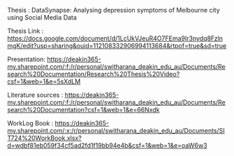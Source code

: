Thesis : DataSynapse: Analysing depression symptoms of Melbourne city using Social Media Data

Thesis Link : https://docs.google.com/document/d/1LcUkVJeuR4O7FEma9Ir3nydq8FzlnmgK/edit?usp=sharing&ouid=112108332906994113684&rtpof=true&sd=true

Presentation: https://deakin365-my.sharepoint.com/:f:/r/personal/switharana_deakin_edu_au/Documents/Research%20Documentation/Research%20Thesis%20Video?csf=1&web=1&e=5sXdLM
 
Literature sources  : https://deakin365-my.sharepoint.com/:f:/r/personal/switharana_deakin_edu_au/Documents/Research%20Documentation?csf=1&web=1&e=66Nxdk

WorkLog Book : https://deakin365-my.sharepoint.com/:x:/r/personal/switharana_deakin_edu_au/Documents/SIT724%20WorkBook.xlsx?d=wdbf81eb059f34cf5ad2fd1f19bb94e4b&csf=1&web=1&e=oaW6w3


